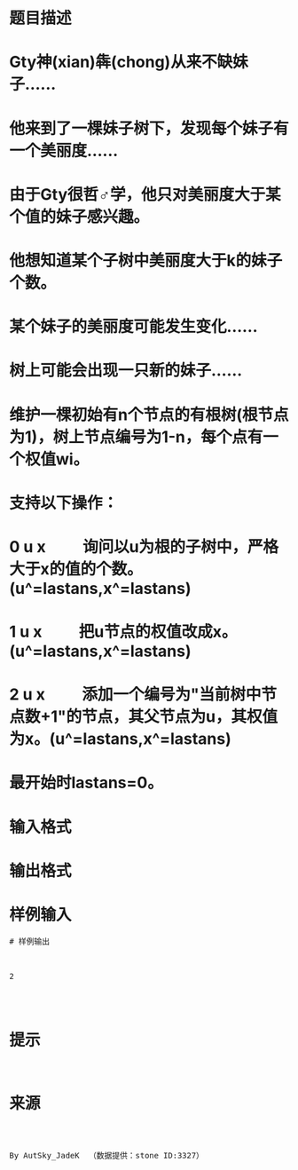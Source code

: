 

# 题目描述



#  



# Gty神(xian)犇(chong)从来不缺妹子……



# 他来到了一棵妹子树下，发现每个妹子有一个美丽度……



# 由于Gty很哲♂学，他只对美丽度大于某个值的妹子感兴趣。



# 他想知道某个子树中美丽度大于k的妹子个数。



# 某个妹子的美丽度可能发生变化……



# 树上可能会出现一只新的妹子……



# 维护一棵初始有n个节点的有根树(根节点为1)，树上节点编号为1-n，每个点有一个权值wi。



# 支持以下操作：



# 0 u x          询问以u为根的子树中，严格大于x的值的个数。(u^=lastans,x^=lastans)



# 1 u x          把u节点的权值改成x。(u^=lastans,x^=lastans)



# 2 u x          添加一个编号为&#34;当前树中节点数+1&#34;的节点，其父节点为u，其权值为x。(u^=lastans,x^=lastans)



# 最开始时lastans=0。



# 输入格式



# 输出格式



# 样例输入


<pre>
# 样例输出


<pre>2</pre>

# 提示



# 来源


<p>
By AutSky_JadeK  （数据提供：stone ID:3327）
</p>

